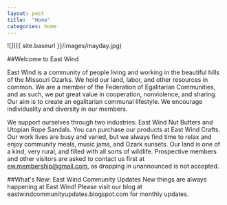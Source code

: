 ```yaml
---
layout: post
title:  "Home"
categories: home
---
```


![]({{ site.baseurl }}/images/mayday.jpg)

##Welcome to East Wind

East Wind is a community of people living and working in the beautiful hills of the Missouri Ozarks. We hold our land, labor, and other resources in common. We are a member of the Federation of Egalitarian Communities, and as such, we put great value in cooperation, nonviolence, and sharing. Our aim is to create an egalitarian communal lifestyle. We encourage individuality and diversity in our members.

We support ourselves through two industries: East Wind Nut Butters and Utopian Rope Sandals. You can purchase our products at East Wind Crafts. Our work lives are busy and varied, but we always find time to relax and enjoy community meals, music jams, and Ozark sunsets. Our land is one of a kind, very rural, and filled with all sorts of wildlife.
Prospective members and other visitors are asked to contact us first at ew.membership@gmail.com, as dropping in unannounced is not accepted.

##What's New: East Wind Community Updates
New things are always happening at East Wind! Please visit our blog at eastwindcommunityupdates.blogspot.com for monthly updates.
